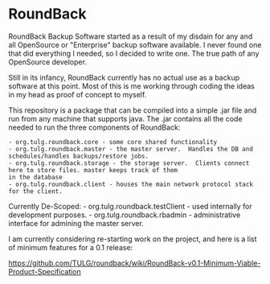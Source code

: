 RoundBack
=========

RoundBack Backup Software started as a result of my disdain for any and all
OpenSource or "Enterprise" backup software available.  I never found one that
did everything I needed, so I decided to write one.  The true path of any
OpenSource developer.

Still in its infancy, RoundBack currently has no actual use as a backup
software at this point.  Most of this is me working through coding the
ideas in my head as proof of concept to myself.

This repository is a package that can be compiled into a simple .jar
file and run from any machine that supports java.  The .jar contains all
the code needed to run the three components of RoundBack:

    - org.tulg.roundback.core - some core shared functionality
    - org.tulg.roundback.master - the master server.  Handles the DB and schedules/handles backups/restore jobs.
    - org.tulg.roundback.storage - the storage server.  Clients connect here to store files. master keeps track of them
    in the database
    - org.tulg.roundback.client - houses the main network protocol stack for the client.


Currently De-Scoped:
    - org.tulg.roundback.testClient - used internally for development purposes.
    - org.tulg.roundback.rbadmin - administrative interface for admining the master server.
    

I am currently considering re-starting work on the project, and here is a list of minimum features for a 0.1 release:

https://github.com/TULG/roundback/wiki/RoundBack-v0.1-Minimum-Viable-Product-Specification
